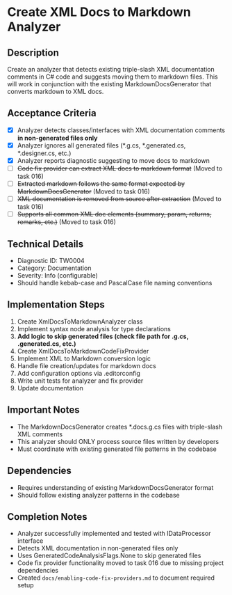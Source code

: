 # Create XML Docs to Markdown Analyzer

## Description
Create an analyzer that detects existing triple-slash XML documentation comments in C# code and suggests moving them to markdown files. This will work in conjunction with the existing MarkdownDocsGenerator that converts markdown to XML docs.

## Acceptance Criteria
- [x] Analyzer detects classes/interfaces with XML documentation comments **in non-generated files only**
- [x] Analyzer ignores all generated files (*.g.cs, *.generated.cs, *.designer.cs, etc.)
- [x] Analyzer reports diagnostic suggesting to move docs to markdown
- [ ] ~~Code fix provider can extract XML docs to markdown format~~ (Moved to task 016)
- [ ] ~~Extracted markdown follows the same format expected by MarkdownDocsGenerator~~ (Moved to task 016)
- [ ] ~~XML documentation is removed from source after extraction~~ (Moved to task 016)
- [ ] ~~Supports all common XML doc elements (summary, param, returns, remarks, etc.)~~ (Moved to task 016)

## Technical Details
- Diagnostic ID: TW0004
- Category: Documentation
- Severity: Info (configurable)
- Should handle kebab-case and PascalCase file naming conventions

## Implementation Steps
1. Create XmlDocsToMarkdownAnalyzer class
2. Implement syntax node analysis for type declarations
3. **Add logic to skip generated files (check file path for .g.cs, .generated.cs, etc.)**
4. Create XmlDocsToMarkdownCodeFixProvider
5. Implement XML to Markdown conversion logic
6. Handle file creation/updates for markdown docs
7. Add configuration options via .editorconfig
8. Write unit tests for analyzer and fix provider
9. Update documentation

## Important Notes
- The MarkdownDocsGenerator creates *.docs.g.cs files with triple-slash XML comments
- This analyzer should ONLY process source files written by developers
- Must coordinate with existing generated file patterns in the codebase

## Dependencies
- Requires understanding of existing MarkdownDocsGenerator format
- Should follow existing analyzer patterns in the codebase

## Completion Notes
- Analyzer successfully implemented and tested with IDataProcessor interface
- Detects XML documentation in non-generated files only
- Uses GeneratedCodeAnalysisFlags.None to skip generated files
- Code fix provider functionality moved to task 016 due to missing project dependencies
- Created `docs/enabling-code-fix-providers.md` to document required setup